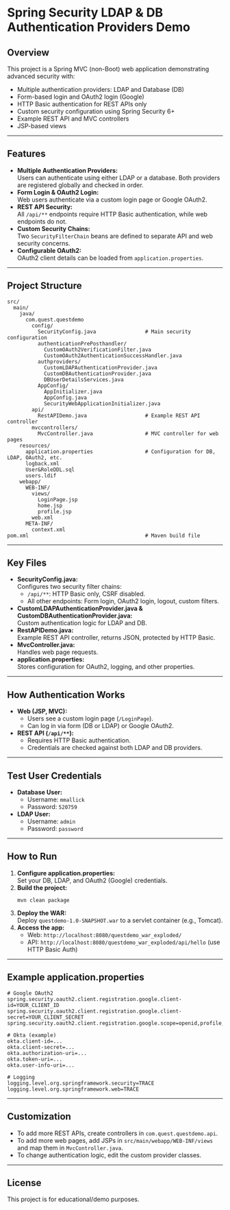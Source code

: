 # Spring Security LDAP & DB Authentication Providers Demo

## Overview

This project is a Spring MVC (non-Boot) web application demonstrating advanced security with:

- Multiple authentication providers: LDAP and Database (DB)
- Form-based login and OAuth2 login (Google)
- HTTP Basic authentication for REST APIs only
- Custom security configuration using Spring Security 6+
- Example REST API and MVC controllers
- JSP-based views

---

## Features

- **Multiple Authentication Providers:**  
  Users can authenticate using either LDAP or a database. Both providers are registered globally and checked in order.
- **Form Login & OAuth2 Login:**  
  Web users authenticate via a custom login page or Google OAuth2.
- **REST API Security:**  
  All `/api/**` endpoints require HTTP Basic authentication, while web endpoints do not.
- **Custom Security Chains:**  
  Two `SecurityFilterChain` beans are defined to separate API and web security concerns.
- **Configurable OAuth2:**  
  OAuth2 client details can be loaded from `application.properties`.

---

## Project Structure

```
src/
  main/
    java/
      com.quest.questdemo
        config/
          SecurityConfig.java                # Main security configuration
          authenticationPrePosthandler/
            CustomOAuth2VerificationFilter.java
            CustomOAuth2AuthenticationSuccessHandler.java
          authproviders/
            CustomLDAPAuthenticationProvider.java
            CustomDBAuthenticationProvider.java
            DBUserDetailsServices.java
          AppConfig/
            AppInitializer.java
            AppConfig.java
            SecurityWebApplicationInitializer.java
        api/
          RestAPIDemo.java                   # Example REST API controller
        mvccontrollers/
          MvcController.java                 # MVC controller for web pages
    resources/
      application.properties                 # Configuration for DB, LDAP, OAuth2, etc.
      logback.xml
      User&RoleDDL.sql
      users.ldif
    webapp/
      WEB-INF/
        views/
          LoginPage.jsp
          home.jsp
          profile.jsp
        web.xml
      META-INF/
        context.xml
pom.xml                                      # Maven build file
```

---

## Key Files

- **SecurityConfig.java:**  
  Configures two security filter chains:
  - `/api/**`: HTTP Basic only, CSRF disabled.
  - All other endpoints: Form login, OAuth2 login, logout, custom filters.
- **CustomLDAPAuthenticationProvider.java & CustomDBAuthenticationProvider.java:**  
  Custom authentication logic for LDAP and DB.
- **RestAPIDemo.java:**  
  Example REST API controller, returns JSON, protected by HTTP Basic.
- **MvcController.java:**  
  Handles web page requests.
- **application.properties:**  
  Stores configuration for OAuth2, logging, and other properties.

---

## How Authentication Works

- **Web (JSP, MVC):**  
  - Users see a custom login page (`/LoginPage`).
  - Can log in via form (DB or LDAP) or Google OAuth2.
- **REST API (`/api/**`):**  
  - Requires HTTP Basic authentication.
  - Credentials are checked against both LDAP and DB providers.

---

## Test User Credentials

- **Database User:**
  - Username: `mmallick`
  - Password: `520759`
- **LDAP User:**
  - Username: `admin`
  - Password: `password`

---

## How to Run

1. **Configure application.properties:**  
   Set your DB, LDAP, and OAuth2 (Google) credentials.
2. **Build the project:**  
   ```
   mvn clean package
   ```
3. **Deploy the WAR:**  
   Deploy `questdemo-1.0-SNAPSHOT.war` to a servlet container (e.g., Tomcat).
4. **Access the app:**  
   - Web: `http://localhost:8080/questdemo_war_exploded/`
   - API: `http://localhost:8080/questdemo_war_exploded/api/hello` (use HTTP Basic Auth)

---

## Example application.properties

```properties
# Google OAuth2
spring.security.oauth2.client.registration.google.client-id=YOUR_CLIENT_ID
spring.security.oauth2.client.registration.google.client-secret=YOUR_CLIENT_SECRET
spring.security.oauth2.client.registration.google.scope=openid,profile,email

# Okta (example)
okta.client-id=...
okta.client-secret=...
okta.authorization-uri=...
okta.token-uri=...
okta.user-info-uri=...

# Logging
logging.level.org.springframework.security=TRACE
logging.level.org.springframework.web=TRACE
```

---

## Customization

- To add more REST APIs, create controllers in `com.quest.questdemo.api`.
- To add more web pages, add JSPs in `src/main/webapp/WEB-INF/views` and map them in `MvcController.java`.
- To change authentication logic, edit the custom provider classes.

---

## License

This project is for educational/demo purposes.
